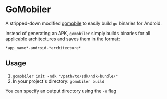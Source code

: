 # GoMobiler

A stripped-down modified [gomobile](https://github.com/golang/mobile) to easily build `go` binaries for Android.

Instead of generating an APK, `gomobiler` simply builds binaries for all applicable architectures and saves them in the format:
```
*app_name*-android-*architecture*
```

## Usage
1. `gomobiler init -ndk "/path/to/sdk/ndk-bundle/"`
2. In your project's directory: `gomobiler build`

You can specify an output directory using the `-o` flag
